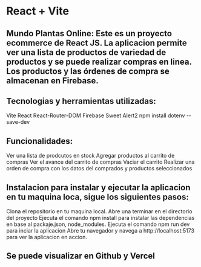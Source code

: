 # React + Vite

## Mundo Plantas Online: Este es un proyecto ecommerce de React JS. La aplicacion permite ver una lista de productos de variedad de productos y se puede realizar compras en linea. Los productos y las órdenes de compra se almacenan en Firebase.

## Tecnologias y herramientas utilizadas:
Vite
React
React-Router-DOM
Firebase
Sweet Alert2
npm install dotenv -- save-dev 

## Funcionalidades:
Ver una lista de prodcutos en stock
Agregar productos al carrito de compras
Ver el avance del carrito de compras
Vaciar el carrito
Realizar una orden de compra con los datos del comprados y productos seleccionados

## Instalacion para instalar y ejecutar la aplicacion en tu maquina loca, sigue los siguientes pasos:
Clona el repositorio en tu maquina local.
Abre una terminar en el directorio del proyecto
Ejecuta el comando npm install para instalar las dependencias en base al packaje.json, node_modules.
Ejecuta el comando npm run dev para inciar la aplicacion
Abre tu navegador y navega a http://localhost:5173 para ver la aplicacion en accion.

## Se puede visualizar en Github y Vercel